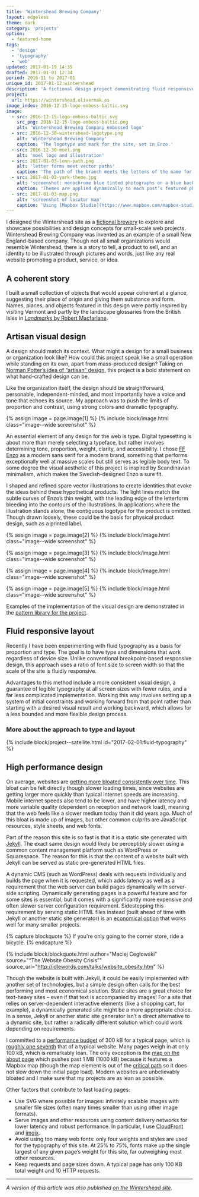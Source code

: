 ```yaml
---
title: 'Wintershead Brewing Company'
layout: edgeless
theme: dark
category: 'projects'
option:
  - featured-home
tags:
  - 'design'
  - 'typography'
  - 'web'
updated: 2017-01-19 14:35
drafted: 2017-01-01 12:34
period: 2016-11 to 2017-01
unique_id: 2017-01-12:wintershead
description: 'A fictional design project demonstrating fluid responsive typography.'
project:
  url: https://wintershead.olivermak.es
image_index: 2016-12-15-logo-emboss-baltic.svg
image:
  - src: 2016-12-15-logo-emboss-baltic.svg
    src_png: 2016-12-15-logo-emboss-baltic.png
    alt: 'Wintershead Brewing Company embossed logo'
  - src: 2016-12-30-wintershead-logotype.png
    alt: 'Wintershead Brewing Company'
    caption: 'The logotype and mark for the site, set in Enzo.'
  - src: 2016-12-30-moel.png
    alt: 'moel logo and illustration'
  - src: 2017-01-03-lonn-path.png
    alt: 'letter forms meet vector paths'
    caption: 'The path of the branch meets the letters of the name for [the beer “lönn”](https://wintershead.olivermak.es/products/lonn/).'
  - src: 2017-01-03-yark-theme.jpg
    alt: 'screenshot: monochrome blue tinted photographs on a blue background'
    caption: 'Themes are applied dynamically to each post’s featured photos using [imgix](https://www.imgix.com) image processing. That is: the photo editing takes place automatically on a remote server using the imgix API – not done manually beforehand in a photo editor like Photoshop.'
  - src: 2017-01-03-map.png
    alt: 'screenshot of locator map'
    caption: 'Using [Mapbox Studio](https://www.mapbox.com/mapbox-studio/), I designed a custom map style to [simulate a product locator](https://wintershead.olivermak.es/about/#location).'
---
```


I designed the Wintershead site as a [fictional brewery](https://wintershead.olivermak.es/fiction/) to explore and showcase possibilities and design concepts for small-scale web projects. Wintershead Brewing Company was invented as an example of a small New England-based company. Though not all small organizations would resemble Wintershead, there is a story to tell, a product to sell, and an identity to be illustrated through pictures and words, just like any real website promoting a product, service, or idea.

## A coherent story

I built a small collection of objects that would appear coherent at a glance, suggesting their place of origin and giving them substance and form. Names, places, and objects featured in this design were partly inspired by visiting Vermont and partly by the landscape glossaries from the British Isles in <a href="http://www.penguinrandomhouse.com/books/536563/landmarks-by-robert-macfarlane/9780241967874/"><i>Landmarks</i> by Robert Macfarlane</a>.

## Artisan visual design

A design should match its context. What might a design for a small business or organization look like? How could this project speak like a small operation while standing on its own, apart from mass-produced design? Taking on [Norman Potter’s idea of “artisan” design](https://hyphenpress.co.uk/products/books/978-0-907259-16-9), this project is a bold statement on what hand-crafted design can be.

Like the organization itself, the design should be straightforward, personable, independent-minded, and most importantly have a voice and tone that echoes its source. My approach was to push the limits of proportion and contrast, using strong colors and dramatic typography.

{% assign image = page.image[1] %}
{% include block/image.html class="image--wide screenshot" %}

An essential element of any design for the web is type. Digital typesetting is about more than merely selecting a typeface, but rather involves determining tone, proportion, weight, clarity, and accessibility. I chose [FF Enzo](https://www.fontfont.com/fonts/enzo) as a modern sans serif for a modern brand, something that performs exceptionally well at massive scales but still serves as legible body text. To some degree the visual aesthetic of this project is inspired by Scandinavian minimalism, which makes the Swedish-designed Enzo a sure fit.

I shaped and refined spare vector illustrations to create identities that evoke the ideas behind these hypothetical products. The light lines match the subtle curves of Enzo’s thin weight, with the leading edge of the letterform bleeding into the contours of the illustrations. In applications where the illustration stands alone, the contiguous logotype for the product is omitted. Though drawn loosely, these could be the basis for physical product design, such as a printed label.

{% assign image = page.image[2] %}
{% include block/image.html class="image--wide screenshot" %}

{% assign image = page.image[3] %}
{% include block/image.html class="image--wide screenshot" %}

{% assign image = page.image[4] %}
{% include block/image.html class="image--wide screenshot" %}

{% assign image = page.image[5] %}
{% include block/image.html class="image--wide screenshot" %}

Examples of the implementation of the visual design are demonstrated in the [pattern library for the project](https://wintershead.olivermak.es/patterns/).

## Fluid responsive layout

Recently I have been experimenting with fluid typography as a basis for proportion and type. The goal is to have type and dimensions that work regardless of device size. Unlike conventional breakpoint-based responsive design, this approach uses a ratio of font size to screen width so that the scale of the site is fluidly responsive.

Advantages to this method include a more consistent visual design, a guarantee of legible typography at all screen sizes with fewer rules, and a far less complicated implementation. Working this way involves setting up a system of initial constraints and working forward from that point rather than starting with a desired visual result and working backward, which allows for a less bounded and more flexible design process.

### More about the approach to type and layout

{% include block/project--satellite.html id="2017-02-01:fluid-typography" %}

## High performance design

On average, websites are [getting more bloated consistently over time](http://idlewords.com/talks/website_obesity.htm). This bloat can be felt directly though slower loading times, since websites are getting larger more quickly than typical internet speeds are increasing. Mobile internet speeds also tend to be lower, and have higher latency and more variable quality (dependent on reception and network load), meaning that the web feels like a slower medium today than it did years ago. Much of this bloat is made up of images, but other common culprits are JavaScript resources, style sheets, and web fonts.

Part of the reason this site is so fast is that it is a static site generated with [Jekyll](https://olivermak.es/2016/03/consider-jekyll/). The exact same design would likely be perceptibly slower using a common content management platform such as WordPress or Squarespace. The reason for this is that the content of a website built with Jekyll can be served as static pre-generated HTML files.

A dynamic CMS (such as WordPress) deals with requests individually and builds the page when it is requested, which adds latency as well as a requirement that the web server can build pages dynamically with server-side scripting. Dynamically generating pages is a powerful feature and for some sites is essential, but it comes with a significantly more expensive and often slower server configuration requirement. Sidestepping this requirement by serving static HTML files instead (built ahead of time with Jekyll or another static site generator) is an [economical option](https://olivermak.es/2016/03/jekyll-cost/) that works well for many smaller projects.

{% capture blockquote %}
If you're only going to the corner store, ride a bicycle.
{% endcapture %}

{% include block/blockquote.html author="Maciej Cegłowski" source="“The Website Obesity Crisis”" source_url="http://idlewords.com/talks/website_obesity.htm" %}

Though the website is built with Jekyll, it could be easily implemented with another set of technologies, but a simple design often calls for the best performing and most economical solution. Static sites are a great choice for text-heavy sites – even if that text is accompanied by images! For a site that relies on server-dependent interactive elements (like a shopping cart, for example), a dynamically generated site might be a more appropriate choice. In a sense, Jekyll or another static site generator isn’t a direct alternative to a dynamic site, but rather a radically different solution which could work depending on requirements.

I committed to a [performance budget](https://timkadlec.com/2013/01/setting-a-performance-budget/) of 300 kB for a typical page, which is [roughly one seventh](http://httparchive.org/trends.php) that of a typical website. Many pages weigh in at only 100 kB, which is remarkably lean. The only exception is the [map on the about page](https://winterhead.olivermak.es/about/#location) which pushes past 1 MB (1000 kB) because it features a Mapbox map (though the map element is out of the [critical path](https://developers.google.com/web/fundamentals/performance/critical-rendering-path/) so it does not slow down the initial page load). Modern websites are unbelievably bloated and I make sure that my projects are as lean as possible.

Other factors that contribute to fast loading pages:

- Use SVG where possible for images: infinitely scalable images with smaller file sizes (often many times smaller than using other image formats).
- Serve images and other resources using content delivery networks for lower latency and robust performance. In particular, I use [CloudFront](https://aws.amazon.com/cloudfront/) and [imgix](https://www.imgix.com).
- Avoid using too many web fonts: only four weights and styles are used for the typography of this site. At 25% to 75%, fonts make up the single largest of any given page’s weight for this site, far outweighing most other resources.
- Keep requests and page sizes down. A typical page has only 100 KB total weight and 10 HTTP requests.

---

*A version of this article was also published [on the Wintershead site](https://wintershead.olivermak.es/news/2016-10-25-about-this-site/).*
